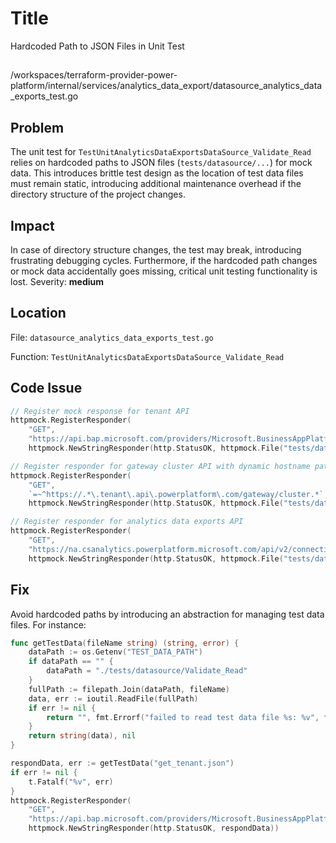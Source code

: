 # Title

Hardcoded Path to JSON Files in Unit Test

##

/workspaces/terraform-provider-power-platform/internal/services/analytics_data_export/datasource_analytics_data_exports_test.go

## Problem

The unit test for `TestUnitAnalyticsDataExportsDataSource_Validate_Read` relies on hardcoded paths to JSON files (`tests/datasource/...`) for mock data. This introduces brittle test design as the location of test data files must remain static, introducing additional maintenance overhead if the directory structure of the project changes.

## Impact

In case of directory structure changes, the test may break, introducing frustrating debugging cycles. Furthermore, if the hardcoded path changes or mock data accidentally goes missing, critical unit testing functionality is lost. Severity: **medium**

## Location

File: `datasource_analytics_data_exports_test.go` 

Function: `TestUnitAnalyticsDataExportsDataSource_Validate_Read`

## Code Issue

```go
// Register mock response for tenant API
httpmock.RegisterResponder(
	"GET",
	"https://api.bap.microsoft.com/providers/Microsoft.BusinessAppPlatform/tenant?api-version=2021-04-01",
	httpmock.NewStringResponder(http.StatusOK, httpmock.File("tests/datasource/Validate_Read/get_tenant.json").String()))

// Register responder for gateway cluster API with dynamic hostname pattern
httpmock.RegisterResponder(
	"GET",
	`=~^https://.*\.tenant\.api\.powerplatform\.com/gateway/cluster.*`,
	httpmock.NewStringResponder(http.StatusOK, httpmock.File("tests/datasource/Validate_Read/get_gateway_cluster.json").String()))

// Register responder for analytics data exports API
httpmock.RegisterResponder(
	"GET",
	"https://na.csanalytics.powerplatform.microsoft.com/api/v2/connections",
	httpmock.NewStringResponder(http.StatusOK, httpmock.File("tests/datasource/Validate_Read/get_analytics_data_exports.json").String()))
```

## Fix

Avoid hardcoded paths by introducing an abstraction for managing test data files. For instance:

```go
func getTestData(fileName string) (string, error) {
	dataPath := os.Getenv("TEST_DATA_PATH")
	if dataPath == "" {
		dataPath = "./tests/datasource/Validate_Read"
	}
	fullPath := filepath.Join(dataPath, fileName)
	data, err := ioutil.ReadFile(fullPath)
	if err != nil {
		return "", fmt.Errorf("failed to read test data file %s: %v", fullPath, err)
	}
	return string(data), nil
}

respondData, err := getTestData("get_tenant.json")
if err != nil {
	t.Fatalf("%v", err)
}
httpmock.RegisterResponder(
	"GET",
	"https://api.bap.microsoft.com/providers/Microsoft.BusinessAppPlatform/tenant?api-version=2021-04-01",
	httpmock.NewStringResponder(http.StatusOK, respondData))
```